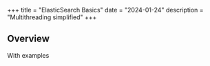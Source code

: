 +++
title = "ElasticSearch Basics"
date = "2024-01-24"
description = "Multithreading simplified"
+++

## Overview

With examples